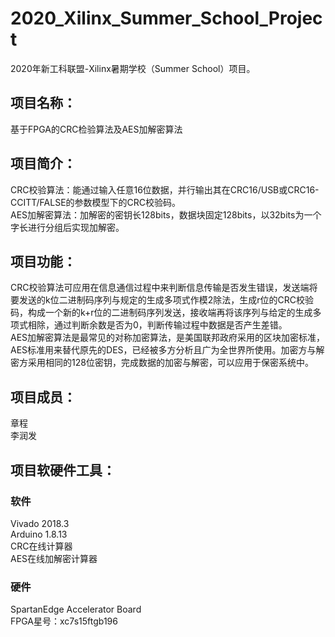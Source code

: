# 2020_Xilinx_Summer_School_Project
2020年新工科联盟-Xilinx暑期学校（Summer School）项目。
## 项目名称：
基于FPGA的CRC检验算法及AES加解密算法<br> 
## 项目简介：
CRC校验算法：能通过输入任意16位数据，并行输出其在CRC16/USB或CRC16-CCITT/FALSE的参数模型下的CRC校验码。<br> 
AES加解密算法：加解密的密钥长128bits，数据块固定128bits，以32bits为一个字长进行分组后实现加解密。<br> 
## 项目功能：
CRC校验算法可应用在信息通信过程中来判断信息传输是否发生错误，发送端将要发送的k位二进制码序列与规定的生成多项式作模2除法，生成r位的CRC校验码，构成一个新的k+r位的二进制码序列发送，接收端再将该序列与给定的生成多项式相除，通过判断余数是否为0，判断传输过程中数据是否产生差错。<br> 
AES加解密算法是最常见的对称加密算法，是美国联邦政府采用的区块加密标准，AES标准用来替代原先的DES，已经被多方分析且广为全世界所使用。加密方与解密方采用相同的128位密钥，完成数据的加密与解密，可以应用于保密系统中。
## 项目成员：
章程<br> 
李润发<br> 
## 项目软硬件工具：
### 软件
Vivado 2018.3<br> 
Arduino 1.8.13<br> 
CRC在线计算器<br> 
AES在线加解密计算器<br> 
### 硬件
SpartanEdge Accelerator Board<br> 
FPGA星号：xc7s15ftgb196<br> 

